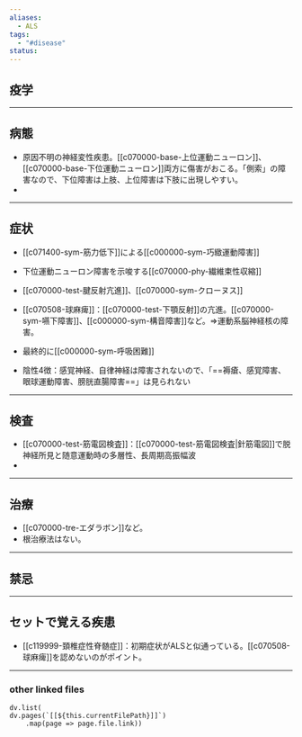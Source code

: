 ```yaml
---
aliases:
  - ALS
tags:
  - "#disease"
status:
---
```

## 疫学
---
## 病態
- 原因不明の神経変性疾患。[[c070000-base-上位運動ニューロン]]、[[c070000-base-下位運動ニューロン]]両方に傷害がおこる。「側索」の障害なので、下位障害は上肢、上位障害は下肢に出現しやすい。
- 
---
## 症状
- [[c071400-sym-筋力低下]]による[[c000000-sym-巧緻運動障害]]
- 下位運動ニューロン障害を示唆する[[c070000-phy-繊維束性収縮]]
- [[c070000-test-腱反射亢進]]、[[c070000-sym-クローヌス]]
- [[c070508-球麻痺]]：[[c070000-test-下顎反射]]の亢進。[[c070000-sym-嚥下障害]]、[[c000000-sym-構音障害]]など。⇒運動系脳神経核の障害。
- 最終的に[[c000000-sym-呼吸困難]]

- 陰性4徴：感覚神経、自律神経は障害されないので、「==褥瘡、感覚障害、眼球運動障害、膀胱直腸障害==」は見られない
---
## 検査
- [[c070000-test-筋電図検査]]：[[c070000-test-筋電図検査|針筋電図]]で脱神経所見と随意運動時の多層性、長周期高振幅波
- 
---
## 治療
- [[c070000-tre-エダラボン]]など。
- 根治療法はない。
---
## 禁忌
---
## セットで覚える疾患
- [[c119999-頚椎症性脊髄症]]：初期症状がALSと似通っている。[[c070508-球麻痺]]を認めないのがポイント。
---
### other linked files
```dataviewjs
dv.list(
dv.pages(`[[${this.currentFilePath}]]`)
	.map(page => page.file.link))
```